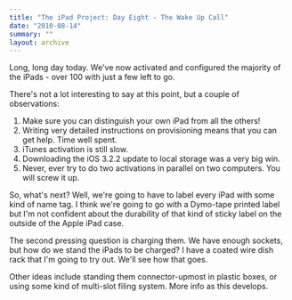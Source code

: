 ```yaml
---
title: "The iPad Project: Day Eight - The Wake Up Call"
date: "2010-08-14"
summary: ""
layout: archive
---
```


Long, long day today. We've now activated and configured the majority of the iPads - over 100 with just a few left to go.

There's not a lot interesting to say at this point, but a couple of observations:

1. Make sure you can distinguish your own iPad from all the others!
2. Writing very detailed instructions on provisioning means that you can get help. Time well spent.
3. iTunes activation is still slow.
4. Downloading the iOS 3.2.2 update to local storage was a very big win.
5. Never, ever try to do two activations in parallel on two computers. You will screw it up.

So, what's next? Well, we're going to have to label every iPad with some kind of name tag. I think we're going to go with a Dymo-tape printed label but I'm not confident about the durability of that kind of sticky label on the outside of the Apple iPad case.

The second pressing question is charging them. We have enough sockets, but how do we stand the iPads to be charged? I have a coated wire dish rack that I'm going to try out. We'll see how that goes.

Other ideas include standing them connector-upmost in plastic boxes, or using some kind of multi-slot filing system. More info as this develops.
